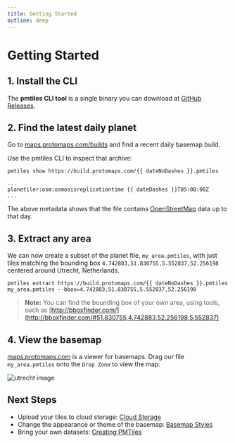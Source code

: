 ```yaml
---
title: Getting Started
outline: deep
---
```


<script setup>
  const today = new Date();
  const yesterday = new Date(today);
  yesterday.setDate(yesterday.getDate() - 1);
  const yyyy = yesterday.getFullYear();
  let mm = yesterday.getMonth() + 1; // Months start at 0!
  let dd = yesterday.getDate();
  if (dd < 10) dd = '0' + dd;
  if (mm < 10) mm = '0' + mm;
  const dateNoDashes = `${yyyy}${mm}${dd}`;
  const dateDashes = `${yyyy}-${mm}-${dd}`;
</script>

# Getting Started

## 1. Install the CLI

The **pmtiles CLI tool** is a single binary you can download at [GitHub Releases](https://github.com/protomaps/go-pmtiles/releases).

## 2. Find the latest daily planet

Go to [maps.protomaps.com/builds](https://maps.protomaps.com/builds/) and find a recent daily basemap build.

Use the pmtiles CLI to inspect that archive:

```bash-vue
pmtiles show https://build.protomaps.com/{{ dateNoDashes }}.pmtiles
```

```txt-vue
...
planetiler:osm:osmosisreplicationtime {{ dateDashes }}T05:00:00Z
...
```

The above metadata shows that the file contains [OpenStreetMap](http://openstreetmap.org) data up to that day.

## 3. Extract any area

We can now create a subset of the planet file, `my_area.pmtiles`, with just tiles matching the bounding box `4.742883,51.830755,5.552837,52.256198` centered around Utrecht, Netherlands.

```bash-vue
pmtiles extract https://build.protomaps.com/{{ dateNoDashes }}.pmtiles my_area.pmtiles --bbox=4.742883,51.830755,5.552837,52.256198
```

> **Note:** You can find the bounding box of your own area, using tools, such as [http://bboxfinder.com/](http://bboxfinder.com/#51.830755,4.742883,52.256198,5.552837)

## 4. View the basemap

[maps.protomaps.com](https://maps.protomaps.com) is a viewer for basemaps. Drag our file `my_area.pmtiles` onto the `Drop Zone` to view the map:

![utrecht image](./utrecht.png)

## Next Steps

* Upload your tiles to cloud storage: [Cloud Storage](/pmtiles/cloud-storage)
* Change the appearance or theme of the basemap: [Basemap Styles](/basemaps/themes)
* Bring your own datasets: [Creating PMTiles](/pmtiles/create)

